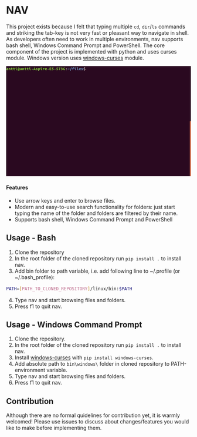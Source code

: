 

# NAV

This project exists because I felt that typing multiple `cd`, `dir`/`ls` commands and striking the tab-key is not very fast or pleasant way to navigate in shell. As developers often need to work in multiple environments, nav supports bash shell, Windows Command Prompt and PowerShell. The core component of the project is implemented with python and uses curses module. Windows version uses [windows-curses](https://github.com/zephyrproject-rtos/windows-curses) module.

![gif](doc/nav2.gif)

#### Features
- Use arrow keys and enter to browse files.
- Modern and easy-to-use search functionality for folders: just start typing the name of the folder and folders are filtered by their name.
- Supports bash shell, Windows Command Prompt and PowerShell

## Usage - Bash
1. Clone the repository
2. In the root folder of the cloned repository run `pip install .` to install nav.
3. Add bin folder to path variable, i.e. add following line to ~/.profile (or ~/.bash_profile):
```bash
PATH=[PATH_TO_CLONED_REPOSITORY]/linux/bin:$PATH
```
4. Type nav and start browsing files and folders.
5. Press f1 to quit nav.

## Usage - Windows Command Prompt

1. Clone the repository.
2. In the root folder of the cloned repository run `pip install .` to install nav.
3. Install [windows-curses](https://github.com/zephyrproject-rtos/windows-curses) with `pip install windows-curses`.
4. Add absolute path to `bin\windows\` folder in cloned repository to PATH-environment variable.
5. Type nav and start browsing files and folders.
6. Press f1 to quit nav.

## Contribution

Although there are no formal quidelines for contribution yet, it is warmly welcomed! Please use issues to discuss about changes/features you would like to make before implementing them.
